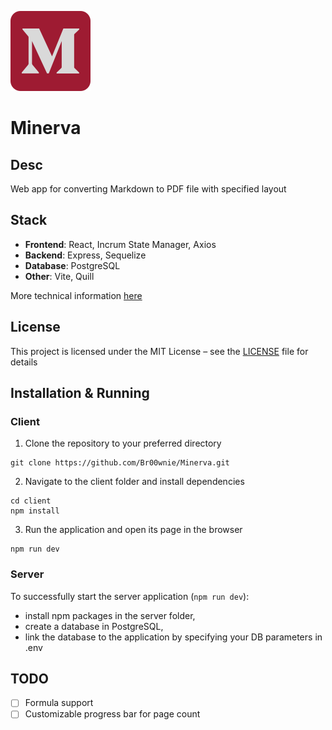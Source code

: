 ![This should have been the app's logo](client/public/favicon.svg)

# Minerva

## Desc

Web app for converting Markdown to PDF file with specified layout

## Stack

- **Frontend**: React, Incrum State Manager, Axios
- **Backend**: Express, Sequelize
- **Database**: PostgreSQL
- **Other**: Vite, Quill

More technical information [here](dev.md)

## License

This project is licensed under the MIT License – see the [LICENSE](LICENSE) file for details

## Installation & Running

### Client

1. Clone the repository to your preferred directory

```
git clone https://github.com/Br00wnie/Minerva.git
```

2. Navigate to the client folder and install dependencies

```
cd client
npm install
```

3. Run the application and open its page in the browser

```
npm run dev
```

### Server

To successfully start the server application (`npm run dev`):

- install npm packages in the server folder,
- create a database in PostgreSQL,
- link the database to the application by specifying your DB parameters in .env

## TODO

- [ ] Formula support
- [ ] Customizable progress bar for page count
